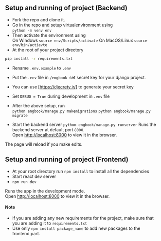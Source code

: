 ## Setup and running of project (Backend)
- Fork the repo and clone it.
- Go in the repo and setup virtualenvironment using <br>
```python -m venv env``` 
- Then activate the environment using <br>
    On Windows
```source env/Scripts/activate```
    On MacOS/Linux
```source env/bin/actiavte```
- At the root of your project directory <br>
```bash 
pip install -r requirements.txt
```

- Rename ```.env.example``` to ```.env```
- Put the ```.env``` file in ```/engbook ```set secret key for your django project.
- You can use [https://djecrety.ir/] to generate your secret key
- Set ```DEBUG = True``` during development in ```.env``` file

- After the above setup, run <br>
```python engbook/manage.py makemigrations```
```python engbook/manage.py migrate```

- Start the backend server 
```python engbook/manage.py runserver```
Runs the backend server at default port ```8000```.<br />
Open [http://localhost:8000](http://localhost:8000) to view it in the browser.

The page will reload if you make edits.<br />

## Setup and running of project (Frontend)
- At your root directory run `npm install` to install all the dependencies
- Start react dev server
- ```npm run dev```

Runs the app in the development mode.<br />
Open [http://localhost:8000](http://localhost:8000) to view it in the browser.


#### Note
- If you are adding any new requirements for the project, make sure that you are adding it to ```requirements.txt```
- Use only ```npm install package_name``` to add new packages to the frontend part.

